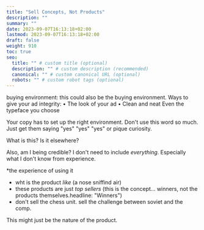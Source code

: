 ```yaml
---
title: "Sell Concepts, Not Products"
description: ""
summary: ""
date: 2023-09-07T16:13:18+02:00
lastmod: 2023-09-07T16:13:18+02:00
draft: false
weight: 910
toc: true
seo:
  title: "" # custom title (optional)
  description: "" # custom description (recommended)
  canonical: "" # custom canonical URL (optional)
  robots: "" # custom robot tags (optional)
---
```

buying environment:
this could also be the buying environment.
Ways to give your ad integrity:
  • The look of your ad
  • Clean and neat
Even the typeface you choose

Your copy has to set up the right environment. Don't use this word so much. Just get them saying "yes" "yes" "yes" or pique curiosity.



What is this? Is it elsewhere?

Also, am I being credible? I don't need to include *everything*. Especially what I don't know from experience.

*the experience of using it
* wht is the product *like* (a nose sniffind air)
* these products are just *top sellers* (this is the concept... winners, not the products themselves.headline: "Winners")
* don't sell the chess unit. sell the challenge between soviet and the comp.

This might just be the nature of the product.
